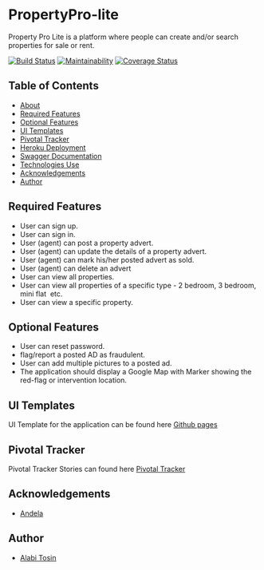 # PropertyPro-lite

Property Pro Lite is a platform where people can create and/or search properties for sale or rent.

[![Build Status](https://travis-ci.org/alatos2/PropertyPro-lite.svg?branch=develop)](https://travis-ci.org/alatos2/PropertyPro-lite) [![Maintainability](https://api.codeclimate.com/v1/badges/140ebd23e0853d45f9dd/maintainability)](https://codeclimate.com/github/alatos2/PropertyPro-lite/maintainability) [![Coverage Status](https://coveralls.io/repos/github/alatos2/PropertyPro-lite/badge.svg?branch=develop)](https://coveralls.io/github/alatos2/PropertyPro-lite?branch=develop)

## Table of Contents

* [About](#propertypro-lite)
* [Required Features](#required-features)
* [Optional Features](#optional-features)
* [UI Templates](#ui-templates)
* [Pivotal Tracker](#pivotal-tracker)
* [Heroku Deployment](#heroku-deployment)
* [Swagger Documentation](#swagger-documentation)
* [Technologies Use](#technologies-used)
* [Acknowledgements](#acknowledgements)
* [Author](#author)

## Required Features

* User can sign up.
* User can sign in. 
* User (agent) can post a property advert.
* User (agent) can update the details of a property advert.
* User (agent) can mark his/her posted advert as sold.
* User (agent) can delete an advert
* User can view all properties.
* User can view all properties of a specific type - 2 bedroom, 3 bedroom, mini flat  etc.
* User can view a specific property.

## Optional Features

* User can reset password.
* flag/report​ a posted AD as fraudulent.
* User can add multiple pictures to a posted ad.
* The application should display a Google Map with Marker showing the red-flag or intervention location.

## UI Templates

UI Template for the application can be found here [Github pages](https://alatos2.github.io/PropertyPro-lite/UI/)

## Pivotal Tracker

Pivotal Tracker Stories can found here [Pivotal Tracker](https://www.pivotaltracker.com/n/projects/2355268)

## Acknowledgements

* [Andela](https://andela.com/)

## Author

* [Alabi Tosin](https://github.com/alatos2)


